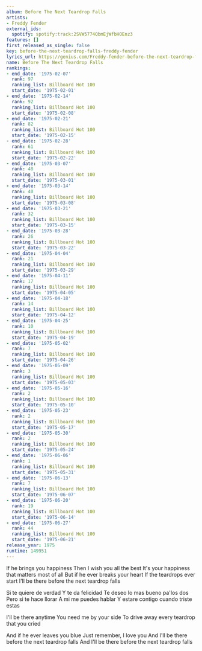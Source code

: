 ```yaml
---
album: Before The Next Teardrop Falls
artists:
- Freddy Fender
external_ids:
  spotify: spotify:track:2SVW5774QbmEjWfbHOEnz3
features: []
first_released_as_single: false
key: before-the-next-teardrop-falls-freddy-fender
lyrics_url: https://genius.com/Freddy-fender-before-the-next-teardrop-falls-lyrics
name: Before The Next Teardrop Falls
rankings:
- end_date: '1975-02-07'
  rank: 97
  ranking_list: Billboard Hot 100
  start_date: '1975-02-01'
- end_date: '1975-02-14'
  rank: 92
  ranking_list: Billboard Hot 100
  start_date: '1975-02-08'
- end_date: '1975-02-21'
  rank: 82
  ranking_list: Billboard Hot 100
  start_date: '1975-02-15'
- end_date: '1975-02-28'
  rank: 61
  ranking_list: Billboard Hot 100
  start_date: '1975-02-22'
- end_date: '1975-03-07'
  rank: 48
  ranking_list: Billboard Hot 100
  start_date: '1975-03-01'
- end_date: '1975-03-14'
  rank: 40
  ranking_list: Billboard Hot 100
  start_date: '1975-03-08'
- end_date: '1975-03-21'
  rank: 32
  ranking_list: Billboard Hot 100
  start_date: '1975-03-15'
- end_date: '1975-03-28'
  rank: 26
  ranking_list: Billboard Hot 100
  start_date: '1975-03-22'
- end_date: '1975-04-04'
  rank: 21
  ranking_list: Billboard Hot 100
  start_date: '1975-03-29'
- end_date: '1975-04-11'
  rank: 17
  ranking_list: Billboard Hot 100
  start_date: '1975-04-05'
- end_date: '1975-04-18'
  rank: 14
  ranking_list: Billboard Hot 100
  start_date: '1975-04-12'
- end_date: '1975-04-25'
  rank: 10
  ranking_list: Billboard Hot 100
  start_date: '1975-04-19'
- end_date: '1975-05-02'
  rank: 7
  ranking_list: Billboard Hot 100
  start_date: '1975-04-26'
- end_date: '1975-05-09'
  rank: 3
  ranking_list: Billboard Hot 100
  start_date: '1975-05-03'
- end_date: '1975-05-16'
  rank: 2
  ranking_list: Billboard Hot 100
  start_date: '1975-05-10'
- end_date: '1975-05-23'
  rank: 2
  ranking_list: Billboard Hot 100
  start_date: '1975-05-17'
- end_date: '1975-05-30'
  rank: 2
  ranking_list: Billboard Hot 100
  start_date: '1975-05-24'
- end_date: '1975-06-06'
  rank: 1
  ranking_list: Billboard Hot 100
  start_date: '1975-05-31'
- end_date: '1975-06-13'
  rank: 7
  ranking_list: Billboard Hot 100
  start_date: '1975-06-07'
- end_date: '1975-06-20'
  rank: 19
  ranking_list: Billboard Hot 100
  start_date: '1975-06-14'
- end_date: '1975-06-27'
  rank: 44
  ranking_list: Billboard Hot 100
  start_date: '1975-06-21'
release_year: 1975
runtime: 149951
---
```

If he brings you happiness
Then I wish you all the best
It's your happiness that matters most of all
But if he ever breaks your heart
If the teardrops ever start
I'll be there before the next teardrop falls

Si te quiere de verdad
Y te da felicidad
Te deseo lo mas bueno pa'los dos
Pero si te hace llorar
A mi me puedes hablar
Y estare contigo cuando triste estas

I'll be there anytime
You need me by your side
To drive away every teardrop that you cried

And if he ever leaves you blue
Just remember, I love you
And I'll be there before the next teardrop falls
And I'll be there before the next teardrop falls
